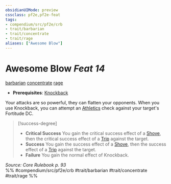 ```yaml
---
obsidianUIMode: preview
cssclass: pf2e,pf2e-feat
tags:
- compendium/src/pf2e/crb
- trait/barbarian
- trait/concentrate
- trait/rage
aliases: ["Awesome Blow"]
---
```

# Awesome Blow  *Feat 14*  
[barbarian](rules/traits/barbarian.md "Barbarian Class Trait")  [concentrate](rules/traits/concentrate.md "Concentrate Action & Ability Trait")  [rage](rules/traits/rage.md "Rage Combat Trait")  

- **Prerequisites**: [Knockback](compendium/feats/knockback.md)

Your attacks are so powerful, they can flatten your opponents. When you use Knockback, you can attempt an [Athletics](compendium/skills.md#Athletics) check against your target's Fortitude DC.

> [!success-degree] 
> - **Critical Success** You gain the critical success effect of a [Shove](rules/actions/shove.md), then the critical success effect of a [Trip](rules/actions/trip.md) against the target.
> - **Success** You gain the success effect of a [Shove](rules/actions/shove.md), then the success effect of a [Trip](rules/actions/trip.md) against the target.
> - **Failure** You gain the normal effect of Knockback.

*Source: Core Rulebook p. 93*  
%% #compendium/src/pf2e/crb #trait/barbarian #trait/concentrate #trait/rage %%
